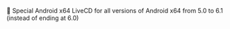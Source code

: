 🤖️ Special Android x64 LiveCD for all versions of Android x64 from 5.0 to 6.1 (instead of ending at 6.0)
